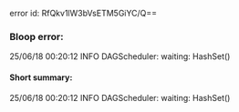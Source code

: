 error id: RfQkv1lW3bVsETM5GiYC/Q==
### Bloop error:

25/06/18 00:20:12 INFO DAGScheduler: waiting: HashSet()
#### Short summary: 

25/06/18 00:20:12 INFO DAGScheduler: waiting: HashSet()
